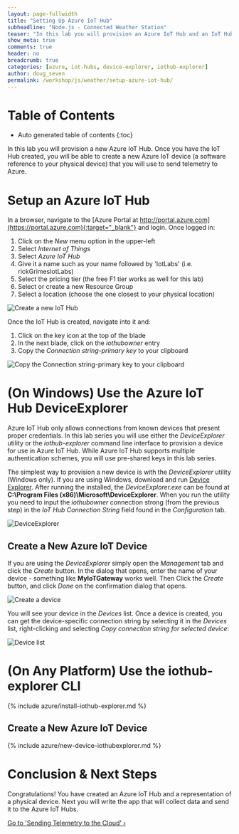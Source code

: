 ```yaml
---
layout: page-fullwidth
title: "Setting Up Azure IoT Hub"
subheadline: "Node.js - Connected Weather Station"
teaser: "In this lab you will provision an Azure IoT Hub and an IoT Hub device."
show_meta: true
comments: true
header: no
breadcrumb: true
categories: [azure, iot-hubs, device-explorer, iothub-explorer]
author: doug_seven
permalink: /workshop/js/weather/setup-azure-iot-hub/
---
```

# Table of Contents
*  Auto generated table of contents
{:toc}

In this lab you will provision a new Azure IoT Hub. Once you have the IoT Hub created, you will be able to create a new Azure IoT device (a software reference to your physical device) that you will use to send telemetry to Azure. 

# Setup an Azure IoT Hub
In a browser, navigate to the [Azure Portal at http://portal.azure.com](https://portal.azure.com){:target="_blank"} and login. Once logged in:

1. Click on the _New_ menu option in the upper-left
2. Select _Internet of Things_
3. Select _Azure IoT Hub_
4. Give it a name such as your name followed by 'IotLabs' (i.e. rickGrimesIotLabs)
5. Select the pricing tier (the free F1 tier works as well for this lab)
6. Select or create a new Resource Group
7. Select a location (choose the one closest to your physical location)

![Create a new IoT Hub](/images/New-IoT-Hub.png)
  
Once the IoT Hub is created, navigate into it and:

1. Click on the key icon at the top of the blade
2. In the next blade, click on the _iothubowner_ entry
3. Copy the _Connection string-primary key_ to your clipboard

![Copy the Connection string-primary key to your clipboard](/images/AzureIoTConnectionString.png)

# (On Windows) Use the Azure IoT Hub DeviceExplorer

Azure IoT Hub only allows connections from known devices that present proper credentials. In this lab series you will use either the _DeviceExplorer_ utility or the _iothub-explorer_ command line interface to provision a device for use in Azure IoT Hub. While Azure IoT Hub supports multiple authentication schemes, you will use pre-shared keys in this lab series.

The simplest way to provision a new device is with the _DeviceExplorer_ utility (Windows only). If you are using Windows, download and run [Device Explorer][deviceexplorer]. After running the installed, the _DeviceExplorer.exe_ can be found at __C:\Program Files (x86)\Microsoft\DeviceExplorer__. When you run the utility you need to input the _iothubowner_ connection strong (from the previous step) in the _IoT Hub Connection String_ field found in the _Configuration_ tab.

![DeviceExplorer](/images/deviceexplorer01.png)

## Create a New Azure IoT Device
If you are using the _DeviceExplorer_ simply open the _Management_ tab and click the _Create_ button. In the dialog that opens, enter the name of your device  - something like __MyIoTGateway__ works well. Then Click the _Create_ button, and click _Done_ on the confirmation dialog that opens.

![Create a device](/images/deviceexplorer02.png)

You will see your device in the _Devices_ list. Once a device is created, you can get the device-specific connection string by selecting it in the _Devices_ list, right-clicking and selecting _Copy connection string for selected device_:

![Device list](/images/deviceexplorer03.png) 

# (On Any Platform) Use the iothub-explorer CLI

{% include azure/install-iothub-explorer.md %}

## Create a New Azure IoT Device

{% include azure/new-device-iothubexplorer.md %}

# Conclusion &amp; Next Steps
Congratulations! You have created an Azure IoT Hub and a representation of a physical device. Next you will write the app that will collect data and send it to the Azure IoT Hubs.

<a class="radius button small" href="../sending-telemetry/">Go to 'Sending Telemetry to the Cloud' ›</a>

[setup-azure-iot-hub]: ../setup-azure-iot-hub/
[sending-telemetry]: ../sending-telemetry/
[visualize-iot-with-powerbi]: ../visualize-iot-with-powerbi/
[deviceexplorer]: https://github.com/Azure/azure-iot-sdks/blob/master/tools/DeviceExplorer/doc/how_to_use_device_explorer.md